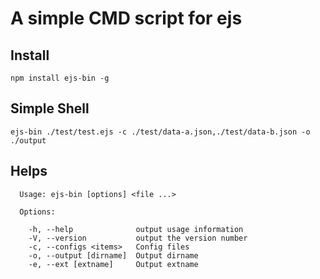 # A simple CMD script for ejs

## Install
```
npm install ejs-bin -g
```

## Simple Shell
```
ejs-bin ./test/test.ejs -c ./test/data-a.json,./test/data-b.json -o ./output
```

## Helps
```
  Usage: ejs-bin [options] <file ...>

  Options:

    -h, --help              output usage information
    -V, --version           output the version number
    -c, --configs <items>   Config files
    -o, --output [dirname]  Output dirname
    -e, --ext [extname]     Output extname
```